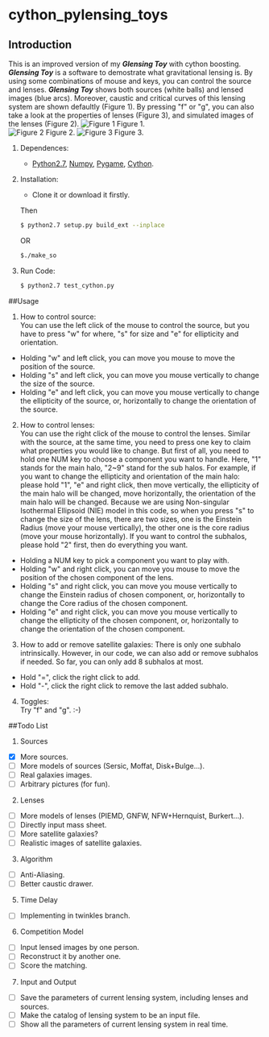 # cython_pylensing_toys

## Introduction
This is an improved version of my **_Glensing Toy_** with cython boosting. **_Glensing Toy_** is a software to demostrate what gravitational lensing is. By using some combinations of mouse and keys, you can control the source and lenses. **_Glensing Toy_** shows both sources (white balls) and lensed images (blue arcs). Moreover, caustic and critical curves of this lensing system are shown defaultly (Figure 1). By pressing "f" or "g", you can also take a look at the properties of lenses (Figure 3), and simulated images of the lenses (Figure 2). 
![Figure 1](https://raw.githubusercontent.com/linan7788626/cython_pylensing_toys/master/figure0.png)
Figure 1.  
![Figure 2](https://raw.githubusercontent.com/linan7788626/cython_pylensing_toys/master/figure1.png)
Figure 2.
![Figure 3](https://raw.githubusercontent.com/linan7788626/cython_pylensing_toys/master/figure2.png)
Figure 3.

1. Dependences:  
	* [Python2.7](https://www.python.org), [Numpy](http://www.numpy.org), [Pygame](http://www.pygame.org), [Cython](http://cython.github.io).

2. Installation:  
	* Clone it or download it firstly.  

	Then
	```bash
	$ python2.7 setup.py build_ext --inplace
	```
	OR
	```bash
	$./make_so
	```
3. Run Code:  

	```bash
	$ python2.7 test_cython.py
	```


##Usage

1. How to control source:  
You can use the left click of the mouse to control the source, 
but you have to press "w" for where, "s" for size and "e" for ellipticity and orientation.
  * Holding "w" and left click, you can move you mouse to move the position of the source.
  * Holding "s" and left click, you can move you mouse vertically to change the size of the source.
  * Holding "e" and left click, you can move you mouse vertically to change the ellipticity of the source, or, horizontally to change the orientation of the source.

2. How to control lenses:  
You can use the right click of the mouse to control the lenses.
Similar with the source, at the same time, you need to press one key to claim what properties you would like to change. But first of all, you need to hold one NUM key to choose a component you want to handle. Here, "1" stands for the main halo, "2~9" stand for the sub halos. For example, if you want to change the ellipticity and orientation of the main halo: please hold "1", "e" and right click, then move vertically, the ellipticity of the main halo will be changed, move horizontally, the orientation of the main halo will be changed. Because we are using Non-singular Isothermal Ellipsoid (NIE) model in this code, so when you press "s" to change the size of the lens, there are two sizes, one is the Einstein Radius (move your mouse vertically), the other one is the core radius (move your mouse horizontally). If you want to control the subhalos, please hold "2" first, then do everything you want.  
  * Holding a NUM key to pick a component you want to play with. 
  * Holding "w" and right click, you can move you mouse to move the position of the chosen component of the lens.
  * Holding "s" and right click, you can move you mouse vertically to change the Einstein radius of chosen component, or, horizontally to change the Core radius of the chosen component.
  * Holding "e" and right click, you can move you mouse vertically  to change the ellipticity of the chosen component, or, horizontally to change the orientation of the chosen component.

3. How to add or remove satellite galaxies: 
There is only one subhalo intrinsically. However, in our code, we can also add or remove subhalos if needed. So far, you can only add 8 subhalos at most.  
  * Hold "=", click the right click to add.
  * Hold "-", click the right click to remove the last added subhalo.

4. Toggles:  
Try "f" and "g". :-)

##Todo List
1. Sources
 - [x] More sources.
 - [ ] More models of sources (Sersic, Moffat, Disk\+Bulge...).
 - [ ] Real galaxies images.
 - [ ] Arbitrary pictures (for fun).

2. Lenses
 - [ ] More models of lenses (PIEMD, GNFW, NFW\+Hernquist, Burkert...).
 - [ ] Directly input mass sheet.
 - [ ] More satellite galaxies?
 - [ ] Realistic images of satellite galaxies.

3. Algorithm 
 - [ ] Anti-Aliasing.
 - [ ] Better caustic drawer.

5. Time Delay
 - [ ] Implementing in twinkles branch.

6. Competition Model
 - [ ] Input lensed images by one person.
 - [ ] Reconstruct it by another one.
 - [ ] Score the matching.

7. Input and Output
 - [ ] Save the parameters of current lensing system, including lenses and sources.
 - [ ] Make the catalog of lensing system to be an input file.
 - [ ] Show all the parameters of current lensing system in real time.
